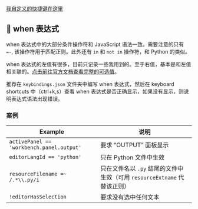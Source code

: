 [我自定义的快捷键在这里](../backup/keybindings.json)

## 🍕 when 表达式

when 表达式中的大部分条件操作符和 JavaScript 语法一致。需要注意的只有 `=~`, 该操作符用于匹配正则。此外还有 `in` 和 `not in` 操作符，和 Python 的类似。

when 表达式的左值有很多，目前只记录一些我用到的。至于右值，基本是和左值相关联的。[点击前往官方文档查看完整的可选值](https://code.visualstudio.com/api/references/when-clause-contexts#available-context-keys)。

推荐在 `keybindings.json` 文件夹中编写 when 表达式，然后在 keyboard shortcuts 中（ctrl+k,s）查看 when 表达式是否正确显示，如果没有显示，则说明表达式语法出现错误。

### 案例

| Example                                   | 说明                                                                   |
|-------------------------------------------|----------------------------------------------------------------------|
| `activePanel == 'workbench.panel.output'` | 要求 “OUTPUT” 面板显示                                                 |
| `editorLangId == 'python'`                | 只在 Python 文件中生效                                                 |
| `resourceFilename =~ /.*\\.py/i`          | 只在文件名以 `.py` 结尾的文件中生效（可用 `resourceExtname` 代替该正则） |
| `!editorHasSelection`                     | 要求没有选中任何文本                                                   |
